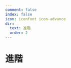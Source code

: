 ```yaml
---
comment: false
index: false
icon: iconfont icon-advance
dir:
  text: 進階
  order: 2
---
```


# 進階

<Catalog />

